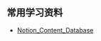 ## 常用学习资料

- [Notion_Content_Database](https://www.notion.so/f20161ca04674385a140f608653dbf51?v=bfc10052f1334f66b71a07bb568b1911) 
